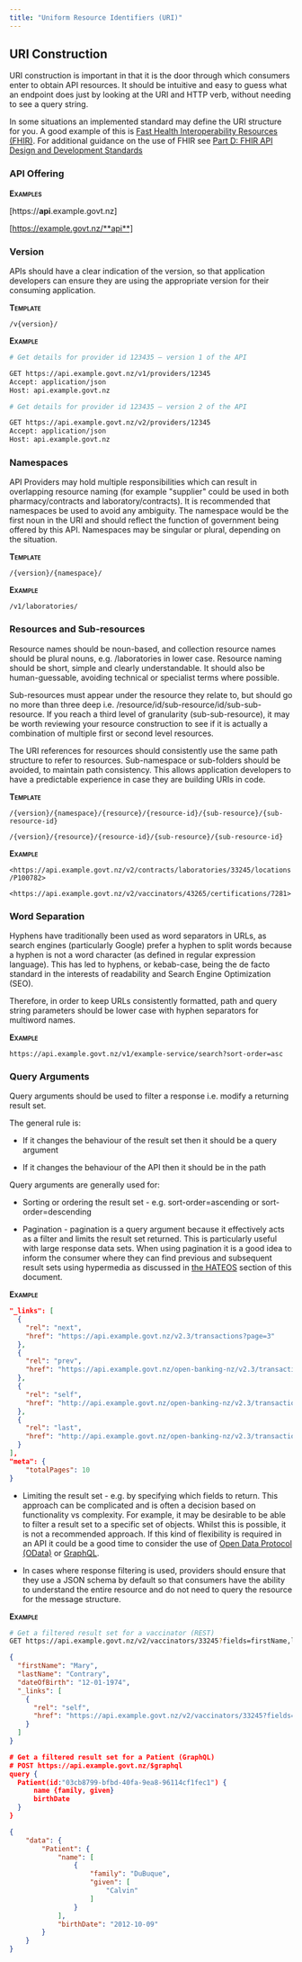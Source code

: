 ```yaml
---
title: "Uniform Resource Identifiers (URI)"
---
```


## URI Construction

URI construction is important in that it is the door through which
consumers enter to obtain API resources. It should be intuitive and
easy to guess what an endpoint does just by looking at the URI and HTTP
verb, without needing to see a query string. <ApiStandard id="C-2.1" type="SHOULD" text="Endpoint URLs **SHOULD** advertise resources, and avoid verbs." extendedText="Endpoint purpose should be intuitive from the URI, avoiding verbs." />

In some situations an implemented standard may define the URI structure
for you. A good example of this is [Fast Health Interoperability Resources (FHIR)](https://www.hl7.org/fhir/resource.html). For additional guidance on the use of FHIR see [Part D: FHIR API Design and Development Standards](../../fhir-api-standard/)

### API Offering

<ApiStandard id="C-2.2" type="SHOULD" text="Is it **RECOMMENDED** that the URL makes it clear that it is an API:" extendedText="URL should include 'api' as sud-domain e.g. https://api.example.govt.nz or context, e.g. https://example.govt.nz/api." />

**<span class="smallcaps">Examples</span>**

[https://**api**.example.govt.nz]

[https://example.govt.nz/**api**]

### Version

APIs should have a clear indication of the version, so that application
developers can ensure they are using the appropriate version for their
consuming application.

<ApiStandard id="C-2.3" type="SHOULD" text="Header-based versioning is **RECOMMENDED** (see section [API Version Control](./Version%20Control)); however, it is recognised
that some API infrastructure does not readily support header-based versioning, URL-based versioning is a viable alternative, as the version number in the URL should only change when major revisions have been made and the interface has changed substantially without backwards compatibility." extendedText="When using URL-versioning, the version number in the URL should only change when major revisions have been made" />

<ApiStandard id="C-2.4" type="SHOULD" text="For URL-based versioning the URI **SHOULD** include /vN with the major version (N) and v as a prefix." extendedText="URL version should be of the format /vN, where 'N' in the major version number, e.g. /v1" />

<ApiStandard id="C-2.5" type="SHOULD NOT" text="APIs **SHOULD NOT** include minor version numbers when using version numbers in the path." extendedText="For URL-based versioning, minor version numbers should not be included, e.g. /v1.0.1, should be /v1" />

**<span class="smallcaps">Template</span>**

`/v{version}/`

**<span class="smallcaps">Example</span>**

```bash
# Get details for provider id 123435 – version 1 of the API

GET https://api.example.govt.nz/v1/providers/12345
Accept: application/json
Host: api.example.govt.nz
```

```bash
# Get details for provider id 123435 – version 2 of the API

GET https://api.example.govt.nz/v2/providers/12345
Accept: application/json
Host: api.example.govt.nz
```

### Namespaces

API Providers may hold multiple responsibilities which can result in overlapping resource naming (for example "supplier" could be used in both pharmacy/contracts and laboratory/contracts). It is recommended that namespaces be used to avoid
any ambiguity. The namespace would be the first noun in the URI and
should reflect the function of government being offered by this API.
Namespaces may be singular or plural, depending on the situation.

**<span class="smallcaps">Template</span>**

`/{version}/{namespace}/`

**<span class="smallcaps">Example</span>**

`/v1/laboratories/`

### Resources and Sub-resources

Resource names should be noun-based, and collection resource names
should be plural nouns, e.g. /laboratories in lower case. Resource naming
should be short, simple and clearly understandable. It should also be
human-guessable, avoiding technical or specialist terms where possible.

Sub-resources must appear under the resource they relate to, but should
go no more than three deep i.e.
/resource/id/sub-resource/id/sub-sub-resource. If you reach a third
level of granularity (sub-sub-resource), it may be worth reviewing your
resource construction to see if it is actually a combination of multiple
first or second level resources.

The URI references for resources should consistently use the same path
structure to refer to resources. Sub-namespace or sub-folders should be
avoided, to maintain path consistency. This allows application
developers to have a predictable experience in case they are building
URIs in code.

**<span class="smallcaps">Template</span>**

`/{version}/{namespace}/{resource}/{resource-id}/{sub-resource}/{sub-resource-id}`

`/{version}/{resource}/{resource-id}/{sub-resource}/{sub-resource-id}`

**<span class="smallcaps">Example</span>**

`<https://api.example.govt.nz/v2/contracts/laboratories/33245/locations/P100782>`

`<https://api.example.govt.nz/v2/vaccinators/43265/certifications/7281>`

### Word Separation

Hyphens have traditionally been used as word separators in URLs, as
search engines (particularly Google) prefer a hyphen to split words
because a hyphen is not a word character (as defined in regular
expression language). This has led to hyphens, or kebab-case, being the
de facto standard in the interests of readability and Search Engine
Optimization (SEO).

Therefore, in order to keep URLs consistently formatted, path and query
string parameters should be lower case with hyphen separators for
multiword names.

**<span class="smallcaps">Example</span>**

`https://api.example.govt.nz/v1/example-service/search?sort-order=asc`

### Query Arguments

Query arguments should be used to filter a response i.e. modify a
returning result set.

The general rule is:

- If it changes the behaviour of the result set then it should be a query argument

- If it changes the behaviour of the API then it should be in the path

Query arguments are generally used for:

- Sorting or ordering the result set - e.g. sort-order=ascending or sort-order=descending

- Pagination - pagination is a query argument because it effectively
  acts as a filter and limits the result set returned. This is
  particularly useful with large response data sets. When using
  pagination it is a good idea to inform the consumer where they can
  find previous and subsequent result sets using hypermedia as
  discussed in [the HATEOS](./Content#hateoas) section of this document.

**<span class="smallcaps">Example</span>**

```json
"_links": [
  {
    "rel": "next",
    "href": "https://api.example.govt.nz/v2.3/transactions?page=3"
  },
  {
    "rel": "prev",
    "href": "https://api.example.govt.nz/open-banking-nz/v2.3/transactions?page=1"
  },
  {
    "rel": "self",
    "href": "http://api.example.govt.nz/open-banking-nz/v2.3/transactions?page=2"
  },
  {
    "rel": "last",
    "href": "http://api.example.govt.nz/open-banking-nz/v2.3/transactions?page=10"
  }
],
"meta": {
    "totalPages": 10
}
```

- Limiting the result set - e.g. by specifying which fields to return.
  This approach can be complicated and is often a decision based on
  functionality vs complexity. For example, it may be desirable to be
  able to filter a result set to a specific set of objects. Whilst
  this is possible, it is not a recommended approach. If this kind of
  flexibility is required in an API it could be a good time to
  consider the use of [Open Data Protocol (OData)](http://www.odata.org/) or [GraphQL](./API%20Design#types-of-api).

- In cases where response filtering is used, providers should ensure
  that they use a JSON schema by default so that consumers have the
  ability to understand the entire resource and do not need to query
  the resource for the message structure.

**<span class="smallcaps">Example</span>**

```bash
# Get a filtered result set for a vaccinator (REST)
GET https://api.example.govt.nz/v2/vaccinators/33245?fields=firstName,lastName,dateOfBirth
```

```json
{
  "firstName": "Mary",
  "lastName": "Contrary",
  "dateOfBirth": "12-01-1974",
  "_links": [
    {
      "rel": "self",
      "href": "https://api.example.govt.nz/v2/vaccinators/33245?fields=firstName,lastName,dateOfBirth"
    }
  ]
}
```

```json
# Get a filtered result set for a Patient (GraphQL)
# POST https://api.example.govt.nz/$graphql
query {
  Patient(id:"03cb8799-bfbd-40fa-9ea8-96114cf1fec1") {
      name {family, given}
      birthDate
  }
}

{
    "data": {
        "Patient": {
            "name": [
                {
                    "family": "DuBuque",
                    "given": [
                        "Calvin"
                    ]
                }
            ],
            "birthDate": "2012-10-09"
        }
    }
}
